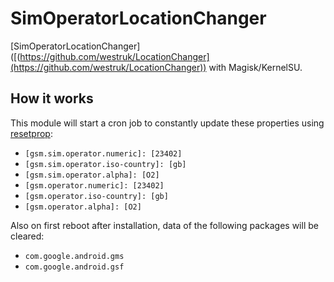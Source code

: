 # SimOperatorLocationChanger


[SimOperatorLocationChanger]([(https://github.com/westruk/LocationChanger](https://github.com/westruk/LocationChanger)) with Magisk/KernelSU.

## How it works

This module will start a cron job to constantly update these properties using [resetprop](https://github.com/topjohnwu/Magisk/blob/master/docs/tools.md#resetprop):

- `[gsm.sim.operator.numeric]: [23402]`
- `[gsm.sim.operator.iso-country]: [gb]`
- `[gsm.sim.operator.alpha]: [O2]`
- `[gsm.operator.numeric]: [23402]`
- `[gsm.operator.iso-country]: [gb]`
- `[gsm.operator.alpha]: [O2]`

Also on first reboot after installation, data of the following packages will be cleared:

- `com.google.android.gms`
- `com.google.android.gsf`

